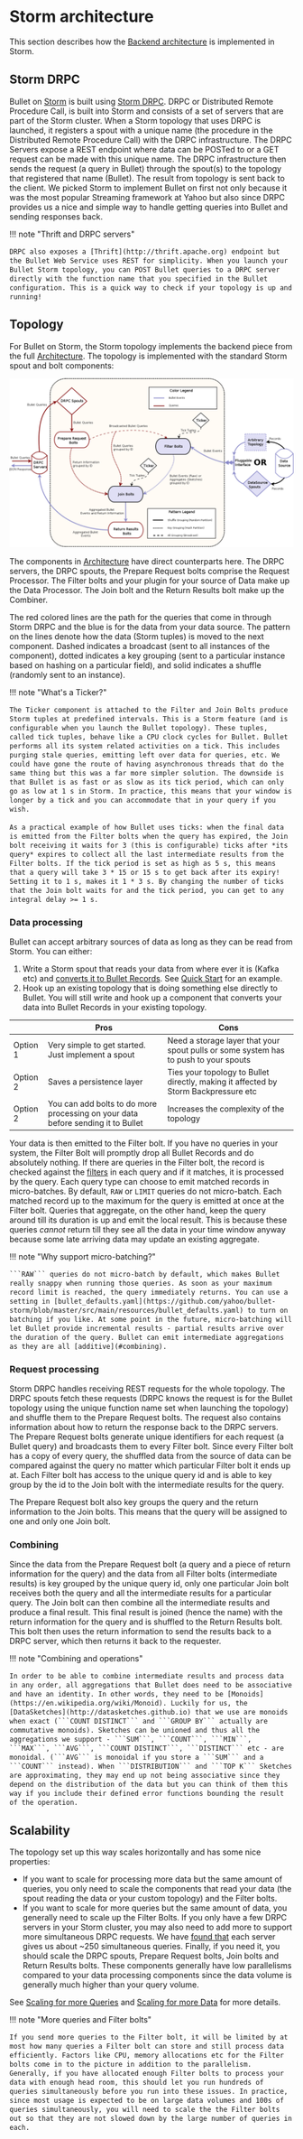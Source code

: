 # Storm architecture

This section describes how the [Backend architecture](../index.md#backend) is implemented in Storm.

## Storm DRPC

Bullet on [Storm](https://storm.apache.org/) is built using [Storm DRPC](http://storm.apache.org/releases/1.0.0/Distributed-RPC.html). DRPC or Distributed Remote Procedure Call, is built into Storm and consists of a set of servers that are part of the Storm cluster. When a Storm topology that uses DRPC is launched, it registers a spout with a unique name (the procedure in the Distributed Remote Procedure Call) with the DRPC infrastructure. The DRPC Servers expose a REST endpoint where data can be POSTed to or a GET request can be made with this unique name. The DRPC infrastructure then sends the request (a query in Bullet) through the spout(s) to the topology that registered that name (Bullet). The result from topology is sent back to the client. We picked Storm to implement Bullet on first not only because it was the most popular Streaming framework at Yahoo but also since DRPC provides us a nice and simple way to handle getting queries into Bullet and sending responses back.

!!! note "Thrift and DRPC servers"

    DRPC also exposes a [Thrift](http://thrift.apache.org) endpoint but the Bullet Web Service uses REST for simplicity. When you launch your Bullet Storm topology, you can POST Bullet queries to a DRPC server directly with the function name that you specified in the Bullet configuration. This is a quick way to check if your topology is up and running!

## Topology

For Bullet on Storm, the Storm topology implements the backend piece from the full [Architecture](../index.md#architecture). The topology is implemented with the standard Storm spout and bolt components:

![Bullet Storm Topology](../img/topology.png)

The components in [Architecture](../index.md#architecture) have direct counterparts here. The DRPC servers, the DRPC spouts, the Prepare Request bolts comprise the Request Processor. The Filter bolts and your plugin for your source of Data make up the Data Processor. The Join bolt and the Return Results bolt make up the Combiner.

The red colored lines are the path for the queries that come in through Storm DRPC and the blue is for the data from your data source. The pattern on the lines denote how the data (Storm tuples) is moved to the next component. Dashed indicates a broadcast (sent to all instances of the component), dotted indicates a key grouping (sent to a particular instance based on hashing on a particular field), and solid indicates a shuffle (randomly sent to an instance).

!!! note "What's a Ticker?"

    The Ticker component is attached to the Filter and Join Bolts produce Storm tuples at predefined intervals. This is a Storm feature (and is configurable when you launch the Bullet topology). These tuples, called tick tuples, behave like a CPU clock cycles for Bullet. Bullet performs all its system related activities on a tick. This includes purging stale queries, emitting left over data for queries, etc. We could have gone the route of having asynchronous threads that do the same thing but this was a far more simpler solution. The downside is that Bullet is as fast or as slow as its tick period, which can only go as low at 1 s in Storm. In practice, this means that your window is longer by a tick and you can accommodate that in your query if you wish.

    As a practical example of how Bullet uses ticks: when the final data is emitted from the Filter bolts when the query has expired, the Join bolt receiving it waits for 3 (this is configurable) ticks after *its query* expires to collect all the last intermediate results from the Filter bolts. If the tick period is set as high as 5 s, this means that a query will take 3 * 15 or 15 s to get back after its expiry! Setting it to 1 s, makes it 1 * 3 s. By changing the number of ticks that the Join bolt waits for and the tick period, you can get to any integral delay >= 1 s.

### Data processing

Bullet can accept arbitrary sources of data as long as they can be read from Storm. You can either:

1. Write a Storm spout that reads your data from where ever it is (Kafka etc) and [converts it to Bullet Records](ingestion.md). See [Quick Start](../quick-start.md#storm-topology) for an example.
2. Hook up an existing topology that is doing something else directly to Bullet. You will still write and hook up a component that converts your data into Bullet Records in your existing topology.

|          | Pros                                                                             | Cons                                                                                 |
| -------- | -------------------------------------------------------------------------------- | ------------------------------------------------------------------------------------ |
| Option 1 | Very simple to get started. Just implement a spout                               | Need a storage layer that your spout pulls or some system has to push to your spouts |
| Option 2 | Saves a persistence layer                                                        | Ties your topology to Bullet directly, making it affected by Storm Backpressure etc  |
| Option 2 | You can add bolts to do more processing on your data before sending it to Bullet | Increases the complexity of the topology                                             |

Your data is then emitted to the Filter bolt.  If you have no queries in your system, the Filter Bolt will promptly drop all Bullet Records and do absolutely nothing. If there are queries in the Filter bolt, the record is checked against the [filters](../index.md#filters) in each query and if it matches, it is processed by the query. Each query type can choose to emit matched records in micro-batches. By default, ```RAW``` or ```LIMIT``` queries do not micro-batch. Each matched record up to the maximum for the query is emitted at once at the Filter bolt. Queries that aggregate, on the other hand, keep the query around till its duration is up and emit the local result. This is because these queries *cannot* return till they see all the data in your time window anyway because some late arriving data may update an existing aggregate.

!!! note "Why support micro-batching?"

    ```RAW``` queries do not micro-batch by default, which makes Bullet really snappy when running those queries. As soon as your maximum record limit is reached, the query immediately returns. You can use a setting in [bullet_defaults.yaml](https://github.com/yahoo/bullet-storm/blob/master/src/main/resources/bullet_defaults.yaml) to turn on batching if you like. At some point in the future, micro-batching will let Bullet provide incremental results - partial results arrive over the duration of the query. Bullet can emit intermediate aggregations as they are all [additive](#combining).

### Request processing

Storm DRPC handles receiving REST requests for the whole topology. The DRPC spouts fetch these requests (DRPC knows the request is for the Bullet topology using the unique function name set when launching the topology) and shuffle them to the Prepare Request bolts. The request also contains information about how to return the response back to the DRPC servers. The Prepare Request bolts generate unique identifiers for each request (a Bullet query) and broadcasts them to every Filter bolt. Since every Filter bolt has a copy of every query, the shuffled data from the source of data can be compared against the query no matter which particular Filter bolt it ends up at. Each Filter bolt has access to the unique query id and is able to key group by the id to the Join bolt with the intermediate results for the query.

The Prepare Request bolt also key groups the query and the return information to the Join bolts. This means that the query will be assigned to one and only one Join bolt.

### Combining

Since the data from the Prepare Request bolt (a query and a piece of return information for the query) and the data from all Filter bolts (intermediate results) is key grouped by the unique query id, only one particular Join bolt receives both the query and all the intermediate results for a particular query. The Join bolt can then combine all the intermediate results and produce a final result. This final result is joined (hence the name) with the return information for the query and is shuffled to the Return Results bolt. This bolt then uses the return information to send the results back to a DRPC server, which then returns it back to the requester.

!!! note "Combining and operations"

    In order to be able to combine intermediate results and process data in any order, all aggregations that Bullet does need to be associative and have an identity. In other words, they need to be [Monoids](https://en.wikipedia.org/wiki/Monoid). Luckily for us, the [DataSketches](http://datasketches.github.io) that we use are monoids when exact (```COUNT DISTINCT``` and ```GROUP BY``` actually are commutative monoids). Sketches can be unioned and thus all the aggregations we support - ```SUM```, ```COUNT```, ```MIN```, ```MAX```, ```AVG```, ```COUNT DISTINCT```, ```DISTINCT``` etc - are monoidal. (```AVG``` is monoidal if you store a ```SUM``` and a ```COUNT``` instead). When ```DISTRIBUTION``` and ```TOP K``` Sketches are approximating, they may end up not being associative since they depend on the distribution of the data but you can think of them this way if you include their defined error functions bounding the result of the operation.


## Scalability

The topology set up this way scales horizontally and has some nice properties:

  * If you want to scale for processing more data but the same amount of queries, you only need to scale the components that read your data (the spout reading the data or your custom topology) and the Filter bolts.
  * If you want to scale for more queries but the same amount of data, you generally need to scale up the Filter Bolts. If you only have a few DRPC servers in your Storm cluster, you may also need to add more to support more simultaneous DRPC requests. We have [found that](performance.md#conclusion_3) each server gives us about ~250 simultaneous queries. Finally, if you need it, you should scale the DRPC spouts, Prepare Request bolts, Join bolts and Return Results bolts. These components generally have low parallelisms compared to your data processing components since the data volume is generally much higher than your query volume.

See [Scaling for more Queries](performance.md#test-7-scaling-for-more-queries) and [Scaling for more Data](performance.md#test-6-scaling-for-more-data) for more details.

!!! note "More queries and Filter bolts"

    If you send more queries to the Filter bolt, it will be limited by at most how many queries a Filter bolt can store and still process data efficiently. Factors like CPU, memory allocations etc for the Filter bolts come in to the picture in addition to the parallelism. Generally, if you have allocated enough Filter bolts to process your data with enough head room, this should let you run hundreds of queries simultaneously before you run into these issues. In practice, since most usage is expected to be on large data volumes and 100s of queries simultaneously, you will need to scale the the Filter bolts out so that they are not slowed down by the large number of queries in each.
